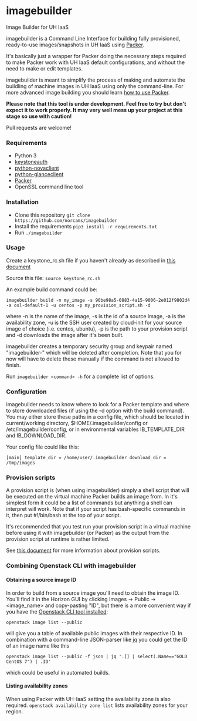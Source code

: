 # imagebuilder

Image Builder for UH IaaS

imagebuilder is a Command Line Interface for building fully provisioned,
ready-to-use images/snapshots in UH IaaS using [Packer](https://packer.io).

It's basically just a wrapper for Packer doing the necessary steps required to
make Packer work with UH IaaS default configurations, and without the need to
make or edit templates.

imagebuilder is meant to simplify the process of making and automate the
buildling of machine images in UH IaaS using only the command-line. For more
advanced image building you should learn [how to use
Packer](https://www.packer.io/docs/).

**Please note that this tool is under development. Feel free to try but don't
expect it to work properly. It may very well mess up your project at this stage
so use with caution!**

Pull requests are welcome!

### Requirements
* Python 3
* [keystoneauth](https://github.com/openstack/keystoneauth)
* [python-novaclient](https://github.com/openstack/python-novaclient)
* [python-glanceclient](https://github.com/openstack/python-glanceclient)
* [Packer](https://packer.io)
* OpenSSL command line tool


### Installation
- Clone this repository `git clone https://github.com/norcams/imagebuilder`
- Install the requirements `pip3 install -r requirements.txt`
- Run `./imagebuilder`

### Usage
Create a keystone_rc.sh file if you haven't already as described in
[this document](http://docs.uh-iaas.no/en/latest/api.html)

Source this file: `source keystone_rc.sh`

An example build command could be:

`imagebuilder build -n my_image -s 90be98a5-0883-4a15-9006-2e012f9802d4 -a osl-default-1 -u centos -p my_provision_script.sh -d`

where -n is the name of the image, -s is the id of a source image, -a is
the availability zone, -u is the SSH user created by cloud-init for your source
image of choice (i.e. centos, ubuntu), -p is the path to your provision script
and -d downloads the image after it's been built. 

imagebuilder creates a temporary security group and keypair named
"imagebuilder-<UUID>" which will be deleted after completion. Note that you for
now will have to delete these manually if the command is not allowed to finish. 

Run `imagebuilder <command> -h` for a complete list of options. 

### Configuration
imagebuilder needs to know where to look for a Packer template and where to
store downloaded files (if using the -d option with the build command). You may
either store these paths in a config file, which should be located in
current/working directory, $HOME/.imagebuilder/config or
/etc/imagebuilder/config, or in environmental variables IB_TEMPLATE_DIR and
IB_DOWNLOAD_DIR.

Your config file could like this:

`[main]
template_dir = /home/user/.imagebuilder
download_dir = /tmp/images`

### Provision scripts
A provision script is (when using imagebuilder) simply a shell script that will
be executed on the virtual machine Packer builds an image from. In it's simplest
form it could be a list of commands but anything a shell can interpret will
work. Note that if your script has bash-specific commands in it, then put #!/bin/bash 
at the top of your script.

It's recommended that you test run your provision script in a virtual machine
before using it with imagebuilder (or Packer) as the output from the provision
script at runtime is rather limited.

See [this document](https://www.packer.io/docs/provisioners/shell.html) for more
information about provision scripts.

### Combining Openstack CLI with imagebuilder

#### Obtaining a source image ID

In order to build from a source image you'll need to obtain the image ID. You'll
find it in the Horizon GUI by clicking Images -> Public -> <image_name> and
copy-pasting "ID", but there is a more convenient way if you have the [Openstack
CLI tool
installed](http://docs.uh-iaas.no/en/latest/api.html#openstack-command-line-interface-cli):

`openstack image list --public`

will give you a table of available public images with their respective ID. In
combination with a command-line JSON-parser like
[jq](https://stedolan.github.io/jq) you could get the ID of an image name like
this

`openstack image list --public -f json | jq '.[] | select(.Name=="GOLD CentOS 7") | .ID'`

which could be useful in automated builds.

#### Listing availability zones

When using Packer with UH-IaaS setting the availability zone is also required.
`openstack availability zone list` lists availability zones for your region.
